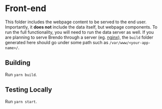 # Front-end

This folder includes the webpage content to be served to the end user. Importantly, it **does not** include the data itself, but webpage components. To run the full functionality, you will need to run the data server as well. If you are planning to serve Brendo through a server (eg. [nginx](https://nginx.org/)), the `build` folder generated here should go under some path such as `/var/www/<your-app-name>/`.

## Building
Run `yarn build`.

## Testing Locally
Run `yarn start`.

